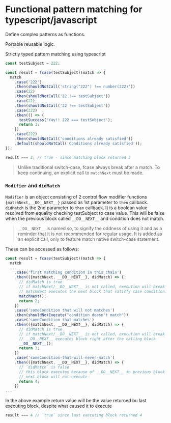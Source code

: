 # Functional pattern matching for typescript/javascript

Define complex patterns as functions.

Portable reusable logic.

Strictly typed pattern matching using typescript

```ts
const testSubject = 222;
```

```ts
const result = fcase(testSubject)(match => {
  match
    .case('222')
    .then(shouldNotCall('string("222") !== number(222)'))
    .case(22)
    .then(shouldNotCall('22 !== testSubject'))
    .case(22)
    .then(shouldNotCall('22 !== testSubject'))
    .case(222)
    .then(() => {
      testSuccess('Yay!! 222 === testSubject');
      return 3;
    })
    .case(222)
    .then(shouldNotCall('conditions already satisfied'))
    .default(shouldNotCall('Conditions already satisfied'));
});
```

```ts
result === 3; // true - since matching block returned 3
```

> Unlike traditional switch-case, fcase always break after a match.
> To keep continuing, an explicit call to `matchNext` must be made.

### `Modifier` and `didMatch`

`Modifier` is an object consisting of 2 control flow modifier functions `{matchNext,__DO__NEXT__}` passed as 1st parameter to `then` callback. 
`didMatch` is the 2nd parameter to `then` callback. It is a boolean value resolved from equality checking testSubject to case value. This will be false when the previous block called `__DO__NEXT__` and condition does not match.

> `__DO__NEXT__` is named so, to signify the oddness of using it and as a reminder that it is not recommended for regular usage. It is added as an explicit call, only to feature match native switch-case statement.

These can be accessed as follows:

```ts
const result = fcase(testSubject)(match => {
  match
  ...
    .case('first matching condition in this chain')
    .then(({matchNext, __DO__NEXT__}, didMatch) => {
      // didMatch is true
      // if matchNext/__DO__NEXT__ is not called, execution will break here
      // matchNext executes the next block that satisfy case condition.
      matchNext();
      return 2;
    })
    .case('someCondition that will not matches')
    .then(shouldNotExecute("condition doesn't match"))
    .case('someCondition that matches')
    .then(({matchNext, __DO__NEXT__}, didMatch) => {
      // didMatch is true
      // if matchNext/__DO__NEXT__ is not called, execution will break here
      // __DO__NEXT__ executes block right after the calling block
      __DO__NEXT__();
      return 3;
    })
    .case('someCondition-that-will-never-match')
    .then(({matchNext, __DO__NEXT__}, didMatch) => {
      // `didMatch` is false
      // this block executes because of __DO__NEXT__ in previous block eventhough case condition doesn't match testSubject
      // next block will not execute
      return 4;
    })
...

```
In the above example return value will be the value returned bu last executing block, despite what caused it to execute
```ts
result === 4 // `true` since last executing block returned 4
```

